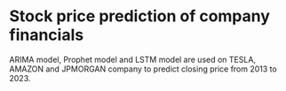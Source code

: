 # Stock price prediction of company financials
ARIMA model, Prophet model and LSTM model are used on TESLA, AMAZON and JPMORGAN company to predict closing price from 2013 to 2023. 
